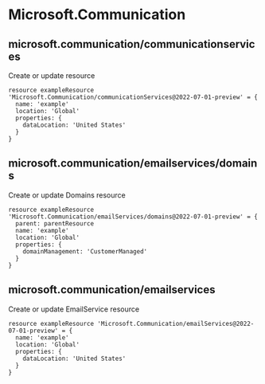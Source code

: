 # Microsoft.Communication

## microsoft.communication/communicationservices

Create or update resource
```bicep
resource exampleResource 'Microsoft.Communication/communicationServices@2022-07-01-preview' = {
  name: 'example'
  location: 'Global'
  properties: {
    dataLocation: 'United States'
  }
}
```

## microsoft.communication/emailservices/domains

Create or update Domains resource
```bicep
resource exampleResource 'Microsoft.Communication/emailServices/domains@2022-07-01-preview' = {
  parent: parentResource 
  name: 'example'
  location: 'Global'
  properties: {
    domainManagement: 'CustomerManaged'
  }
}
```

## microsoft.communication/emailservices

Create or update EmailService resource
```bicep
resource exampleResource 'Microsoft.Communication/emailServices@2022-07-01-preview' = {
  name: 'example'
  location: 'Global'
  properties: {
    dataLocation: 'United States'
  }
}
```
